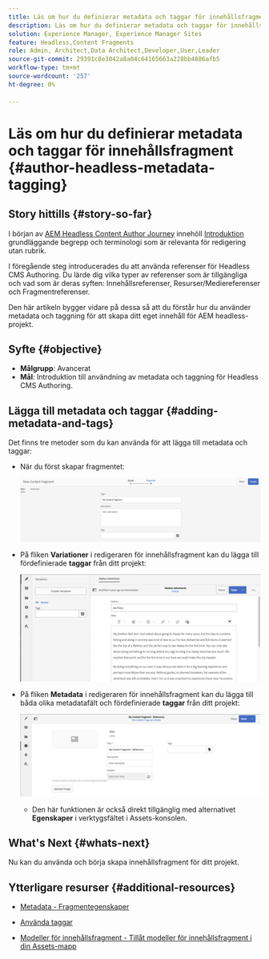 ```yaml
---
title: Läs om hur du definierar metadata och taggar för innehållsfragment
description: Läs om hur du definierar metadata och taggar för innehållsfragment
solution: Experience Manager, Experience Manager Sites
feature: Headless,Content Fragments
role: Admin, Architect,Data Architect,Developer,User,Leader
source-git-commit: 29391c8e3042a8a04c64165663a228bb4886afb5
workflow-type: tm+mt
source-wordcount: '257'
ht-degree: 0%

---
```


# Läs om hur du definierar metadata och taggar för innehållsfragment {#author-headless-metadata-tagging}

## Story hittills {#story-so-far}

I början av [AEM Headless Content Author Journey](overview.md) innehöll [Introduktion](introduction.md) grundläggande begrepp och terminologi som är relevanta för redigering utan rubrik.

I föregående steg introducerades du att använda referenser för Headless CMS Authoring. Du lärde dig vilka typer av referenser som är tillgängliga och vad som är deras syften: Innehållsreferenser, Resurser/Mediereferenser och Fragmentreferenser.

Den här artikeln bygger vidare på dessa så att du förstår hur du använder metadata och taggning för att skapa ditt eget innehåll för AEM headless-projekt.

## Syfte {#objective}

* **Målgrupp**: Avancerat
* **Mål**: Introduktion till användning av metadata och taggning för Headless CMS Authoring.

## Lägga till metadata och taggar {#adding-metadata-and-tags}

Det finns tre metoder som du kan använda för att lägga till metadata och taggar:

* När du först skapar fragmentet:

  ![Skapa innehållsfragment - ange namn](/help/journey-headless/author/assets/headless-journey-author-content-fragment-03.png)

* På fliken **Variationer** i redigeraren för innehållsfragment kan du lägga till fördefinierade **taggar** från ditt projekt:

  ![Content Fragment Editor - Alaska Spirits](/help/journey-headless/author/assets/headless-journey-author-content-fragment-05.png)

* På fliken **Metadata** i redigeraren för innehållsfragment kan du lägga till båda olika metadatafält och fördefinierade **taggar** från ditt projekt:

  ![Innehållsfragmentredigerare - Metadata](/help/journey-headless/author/assets/headless-journey-author-metadata-01.png)

   * Den här funktionen är också direkt tillgänglig med alternativet **Egenskaper** i verktygsfältet i Assets-konsolen.

## What&#39;s Next {#whats-next}

Nu kan du använda och börja skapa innehållsfragment för ditt projekt.

## Ytterligare resurser {#additional-resources}

* [Metadata - Fragmentegenskaper](/help/assets/content-fragments/content-fragments-metadata.md)

* [Använda taggar](/help/sites-authoring/tags.md)

* [Modeller för innehållsfragment - Tillåt modeller för innehållsfragment i din Assets-mapp](/help/assets/content-fragments/content-fragments-models.md#allowing-content-fragment-models-assets-folder)
